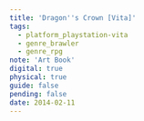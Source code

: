 ```yaml
---
title: 'Dragon''s Crown [Vita]'
tags:
  - platform_playstation-vita
  - genre_brawler
  - genre_rpg
note: 'Art Book'
digital: true
physical: true
guide: false
pending: false
date: 2014-02-11
---
```

